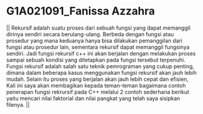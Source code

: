 # G1A021091_Fanissa Azzahra
|| Rekursif adalah suatu proses dari sebuah fungsi yang dapat memanggil dirinya sendiri secara berulang-ulang. Berbeda dengan fungsi atau prosedur yang mana keduanya hanya bisa dilakukan pemanggilan dari fungsi atau prosedur lain, sementara rekursif dapat memanggil fungsinya sendiri. Jadi fungsi rekursif c++ ini akan berjalan dengan melakukan proses sampai sebuah kondisi yang ditetapkan pada fungsi tersebut terpenuhi. Fungsi rekursif adalah salah satu teknik pemrograman yang cukup penting, dimana dalam beberapa kasus menggunakan fungsi rekursif akan jauh lebih mudah. Selain itu proses yang berjalan akan jauh lebih cepat dan efisien, Kali ini saya akan membagikan kepada teman-teman bagaimana contoh penerapan fungsi rekrursif pada C++ melalui 2 contoh sederhana berikut yaitu mencari nilai faktorial dan nilai pangkat yang telah saya sisipkan filenya. ||
